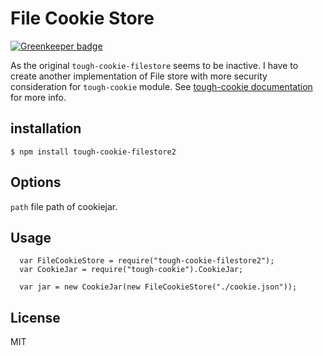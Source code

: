 # File Cookie Store

[![Greenkeeper badge](https://badges.greenkeeper.io/stanleyxu2005/tough-cookie-filestore2.svg)](https://greenkeeper.io/)

As the original `tough-cookie-filestore` seems to be inactive. I have to create another 
implementation of File store with more security consideration for `tough-cookie` module. See 
[tough-cookie documentation](https://github.com/goinstant/tough-cookie#constructionstore--new-memorycookiestore-rejectpublicsuffixes) for more info.


## installation

    $ npm install tough-cookie-filestore2

## Options

  `path` file path of cookiejar.

## Usage
```
  var FileCookieStore = require("tough-cookie-filestore2");
  var CookieJar = require("tough-cookie").CookieJar;

  var jar = new CookieJar(new FileCookieStore("./cookie.json"));
```
## License

 MIT
